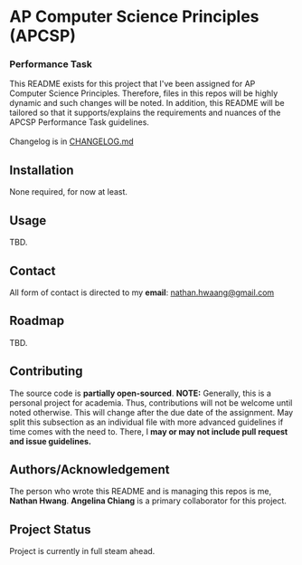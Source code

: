 # AP Computer Science Principles (APCSP)

### Performance Task

This README exists for this project that I've been assigned for AP Computer Science Principles.
Therefore, files in this repos will be highly dynamic and such changes will be noted.
In addition, this README will be tailored so that it supports/explains the requirements and nuances of the APCSP Performance Task guidelines.
<br>  
Changelog is in [CHANGELOG.md](https://github.com/Nanchuman/apcsp-performance-task/blob/63993b6422ac11e9d5a4cd8c1aa023c1a28148bb/CHANGELOG.md)

## Installation

None required, for now at least.

## Usage

TBD.

## Contact

All form of contact is directed to my **email**: nathan.hwaang@gmail.com

## Roadmap

TBD.

## Contributing

The source code is **partially open-sourced**. **NOTE:** Generally, this is a personal project for academia. Thus, contributions will not be welcome until noted otherwise. This will change after the due date of the assignment. May split this subsection as an individual file with more advanced guidelines if time comes with the need to. There, I **may or may not include pull request and issue guidelines.**

## Authors/Acknowledgement

The person who wrote this README and is managing this repos is me, **Nathan Hwang**.
**Angelina Chiang** is a primary collaborator for this project.

## Project Status

Project is currently in full steam ahead.
